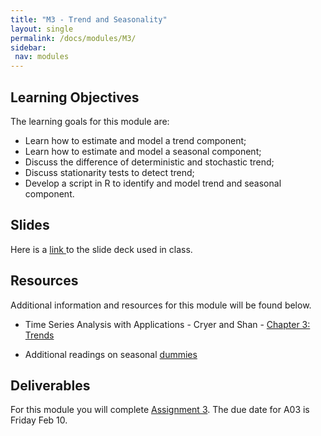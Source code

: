 ```yaml
---
title: "M3 - Trend and Seasonality"
layout: single
permalink: /docs/modules/M3/
sidebar:
 nav: modules
---
```


## Learning Objectives

The learning goals for this module are:

* Learn how to estimate and model a trend component;
* Learn how to estimate and model a seasonal component;
* Discuss the difference of deterministic and stochastic trend;
* Discuss stationarity tests to detect trend;
* Develop a script in R to identify and model trend and seasonal component.

## Slides

Here is a <a href="/docs/modules/PPTS/TSA_M3_TrendAndSeasonality.pdf" > link </a> to the slide deck used in class.


## Resources

Additional information and resources for this module will be found below. <br>

*  Time Series Analysis with Applications - Cryer and Shan - <a href="/docs/modules/readings/M3_TSA-cryer-ch3.pdf" > Chapter 3: Trends </a> <br>

* Additional readings on seasonal [dummies](https://otexts.com/fpp2/useful-predictors.html)


## Deliverables

For this module you will complete [Assignment 3](https://github.com/ENV790/TimeSeriesAnalysis_Sp23/blob/main/Assignments/TSA_A03_Sp23.Rmd). The due date for A03 is Friday Feb 10.
